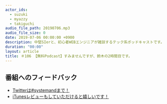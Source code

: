 ```yaml
---
actor_ids:
  - suzuki
  - myazzy
  - takiguchi
audio_file_path: 20190706.mp3
audio_file_size: 0
date: 2019-07-06 00:00:00 +0900
description: 中堅SIerと、初心者WEBエンジニアが雑談するテック系ポッドキャストです。
duration: "00:00"
layout: article
title: ＃106 【無料Podcast】すみませんですが、鈴木の2時間目です。
---
```

## 番組へのフィードバック
* [Twitterは#systemandまで！](https://twitter.com/search?q=%23systemand)
* [iTunesレビューもしていただけると嬉しいです！](https://itunes.apple.com/jp/podcast/systemand-online/id1205168408?mt=2)

